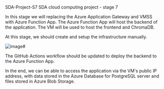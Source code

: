 SDA-Project-S7
SDA cloud computing project - stage 7

In this stage we  will replacing the Azure Application Gateway and VMSS with Azure Function App. 
The Azure Function App will host the backend of the application. The VM will be used to host the frontend and ChromaDB. 

At this stage, we should create and setup the infrastructure manually.

![image](https://github.com/user-attachments/assets/e9deb7a6-1dd6-4db7-ab0d-5fc621c05b06)#


The GitHub Actions workflow should be updated to deploy the backend to the Azure Function App.

In the end, we can be able to access the application via the VM's public IP address, with data stored in the Azure Database for PostgreSQL server and files stored in Azure Blob Storage.
